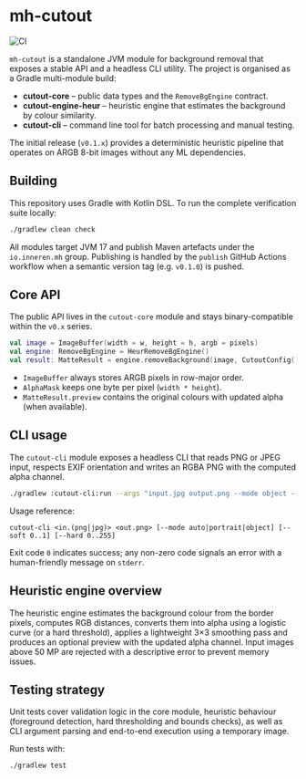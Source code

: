 # mh-cutout

![CI](https://github.com/Inneren12/CraftMatte/actions/workflows/ci.yml/badge.svg)

`mh-cutout` is a standalone JVM module for background removal that exposes a stable API and a headless CLI utility. The project is organised as a Gradle multi-module build:

- **cutout-core** – public data types and the `RemoveBgEngine` contract.
- **cutout-engine-heur** – heuristic engine that estimates the background by colour similarity.
- **cutout-cli** – command line tool for batch processing and manual testing.

The initial release (`v0.1.x`) provides a deterministic heuristic pipeline that operates on ARGB 8-bit images without any ML dependencies.

## Building

This repository uses Gradle with Kotlin DSL. To run the complete verification suite locally:

```bash
./gradlew clean check
```

All modules target JVM 17 and publish Maven artefacts under the `io.inneren.mh` group. Publishing is handled by the `publish` GitHub Actions workflow when a semantic version tag (e.g. `v0.1.0`) is pushed.

## Core API

The public API lives in the `cutout-core` module and stays binary-compatible within the `v0.x` series.

```kotlin
val image = ImageBuffer(width = w, height = h, argb = pixels)
val engine: RemoveBgEngine = HeurRemoveBgEngine()
val result: MatteResult = engine.removeBackground(image, CutoutConfig())
```

- `ImageBuffer` always stores ARGB pixels in row-major order.
- `AlphaMask` keeps one byte per pixel (`width * height`).
- `MatteResult.preview` contains the original colours with updated alpha (when available).

## CLI usage

The `cutout-cli` module exposes a headless CLI that reads PNG or JPEG input, respects EXIF orientation and writes an RGBA PNG with the computed alpha channel.

```bash
./gradlew :cutout-cli:run --args "input.jpg output.png --mode object --soft 0.25"
```

Usage reference:

```
cutout-cli <in.(png|jpg)> <out.png> [--mode auto|portrait|object] [--soft 0..1] [--hard 0..255]
```

Exit code `0` indicates success; any non-zero code signals an error with a human-friendly message on `stderr`.

## Heuristic engine overview

The heuristic engine estimates the background colour from the border pixels, computes RGB distances, converts them into alpha using a logistic curve (or a hard threshold), applies a lightweight 3×3 smoothing pass and produces an optional preview with the updated alpha channel. Input images above 50 MP are rejected with a descriptive error to prevent memory issues.

## Testing strategy

Unit tests cover validation logic in the core module, heuristic behaviour (foreground detection, hard thresholding and bounds checks), as well as CLI argument parsing and end-to-end execution using a temporary image.

Run tests with:

```bash
./gradlew test
```
